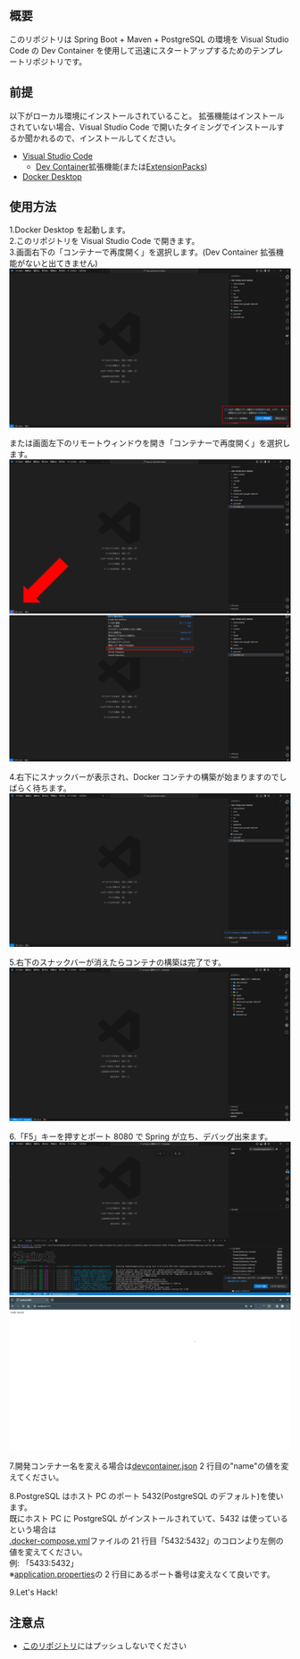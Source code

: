 ## 概要

このリポジトリは Spring Boot + Maven + PostgreSQL の環境を Visual Studio Code の Dev Container を使用して迅速にスタートアップするためのテンプレートリポジトリです。

## 前提

以下がローカル環境にインストールされていること。
拡張機能はインストールされていない場合、Visual Studio Code で開いたタイミングでインストールするか聞かれるので、インストールしてください。

- [Visual Studio Code](https://azure.microsoft.com/ja-jp/products/visual-studio-code)
  - [Dev Container](https://marketplace.visualstudio.com/items?itemName=ms-vscode-remote.remote-containers)拡張機能(または[ExtensionPacks](https://marketplace.visualstudio.com/items?itemName=ms-vscode-remote.vscode-remote-extensionpack))
- [Docker Desktop](https://www.docker.com/products/docker-desktop/)

## 使用方法

1.Docker Desktop を起動します。  
2.このリポジトリを Visual Studio Code で開きます。  
3.画面右下の「コンテナーで再度開く」を選択します。(Dev Container 拡張機能がないと出てきません)  
![image1](https://github.com/IES-ishikawa/assets/blob/main/tmp-spring-boot-maven/image1.png)

または画面左下のリモートウィンドウを開き「コンテナーで再度開く」を選択します。  
![image2](https://github.com/IES-ishikawa/assets/blob/main/tmp-spring-boot-maven/image2.png)  
![image3](https://github.com/IES-ishikawa/assets/blob/main/tmp-spring-boot-maven/image3.png)

4.右下にスナックバーが表示され、Docker コンテナの構築が始まりますのでしばらく待ちます。  
![image4](https://github.com/IES-ishikawa/assets/blob/main/tmp-spring-boot-maven/image4.png)

5.右下のスナックバーが消えたらコンテナの構築は完了です。  
![image5](https://github.com/IES-ishikawa/assets/blob/main/tmp-spring-boot-maven/image5.png)

6.「F5」キーを押すとポート 8080 で Spring が立ち、デバッグ出来ます。  
![image6](https://github.com/IES-ishikawa/assets/blob/main/tmp-spring-boot-maven/image6.png)  
![image7](https://github.com/IES-ishikawa/assets/blob/main/tmp-spring-boot-maven/image7.png)

7.開発コンテナー名を変える場合は[devcontainer.json](.devcontainer/devcontainer.json) 2 行目の"name"の値を変えてください。

8.PostgreSQL はホスト PC のポート 5432(PostgreSQL のデフォルト)を使います。  
既にホスト PC に PostgreSQL がインストールされていて、5432 は使っているという場合は  
[.docker-compose.yml](./.devcontainer/docker-compose.yml)ファイルの 21 行目「5432:5432」のコロンより左側の値を変えてください。  
例: 「5433:5432」  
※[application.properties](./src/main/resources/application.properties)の 2 行目にあるポート番号は変えなくて良いです。

9.Let's Hack!

## 注意点

- [このリポジトリ](https://github.com/IES-ishikawa/tmp-spring-boot-maven.git)にはプッシュしないでください
